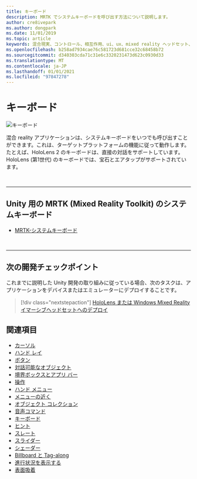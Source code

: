 ```yaml
---
title: キーボード
description: MRTK でシステムキーボードを呼び出す方法について説明します。
author: cre8ivepark
ms.author: dongpark
ms.date: 11/01/2019
ms.topic: article
keywords: 混合現実、コントロール、相互作用、ui、ux、mixed reality ヘッドセット、windows mixed reality ヘッドセット、virtual reality ヘッドセット、HoloLens、キーボード、MRTK、Mixed Reality Toolkit
ms.openlocfilehash: b258ad7934cae76c581723d681cce32c68458b72
ms.sourcegitcommit: d340303cda71c31e6c3320231473d623c0930d33
ms.translationtype: MT
ms.contentlocale: ja-JP
ms.lasthandoff: 01/01/2021
ms.locfileid: "97847278"
---
```

# <a name="keyboard"></a>キーボード

![キーボード](images/UX_Hero_Keyboard.jpg)

混合 reality アプリケーションは、システムキーボードをいつでも呼び出すことができます。これは、ターゲットプラットフォームの機能に従って動作します。 たとえば、HoloLens 2 のキーボードは、直接の対話をサポートしています。 HoloLens (第1世代) のキーボードでは、宝石とエアタップがサポートされています。

<br>

---

## <a name="system-keyboard-in-mrtk-mixed-reality-toolkit-for-unity"></a>Unity 用の MRTK (Mixed Reality Toolkit) のシステムキーボード

* [MRTK-システムキーボード](https://microsoft.github.io/MixedRealityToolkit-Unity/Documentation/README_SystemKeyboard.html)

<br>

---

## <a name="next-development-checkpoint"></a>次の開発チェックポイント

これまでに説明した Unity 開発の取り組みに従っている場合、次のタスクは、アプリケーションをデバイスまたはエミュレーターにデプロイすることです。 

> [!div class="nextstepaction"]
> [HoloLens または Windows Mixed Reality イマーシブヘッドセットへのデプロイ](../develop/platform-capabilities-and-apis/using-visual-studio.md)

## <a name="see-also"></a>関連項目

* [カーソル](cursors.md)
* [ハンド レイ](point-and-commit.md)
* [ボタン](button.md)
* [対話可能なオブジェクト](interactable-object.md)
* [境界ボックスとアプリ バー](app-bar-and-bounding-box.md)
* [操作](direct-manipulation.md)
* [ハンド メニュー](hand-menu.md)
* [メニューの近く](near-menu.md)
* [オブジェクト コレクション](object-collection.md)
* [音声コマンド](voice-input.md)
* [キーボード](keyboard.md)
* [ヒント](tooltip.md)
* [スレート](slate.md)
* [スライダー](slider.md)
* [シェーダー](shader.md)
* [Billboard と Tag-along](billboarding-and-tag-along.md)
* [進行状況を表示する](progress.md)
* [表面吸着](surface-magnetism.md)
